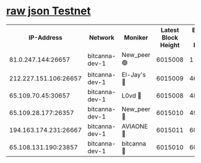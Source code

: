 [raw json Testnet](https://rpc-check.bcat.stavr.tech/bcat/rpc-bcat-result.json)
=


<table><tr><th>IP-Address</th><th>Network</th><th>Moniker</th><th>Latest Block Height</th><th>Earliest Block Height</th><th>Catching Up</th><th>Tx Index</th><th>Voting Power</th><th>Scan Time</th></tr><tr><td>81.0.247.144:26657</td><td>bitcanna-dev-1</td><td>New_peer 🟢</td><td>6015008</td><td>1</td><td>False</td><td>on</td><td>0</td><td>2024-01-17T06:40:08.225874631UTC</td></tr><tr><td>212.227.151.106:26657</td><td>bitcanna-dev-1</td><td>El-Jay's 🔴</td><td>6015009</td><td>4670391</td><td>False</td><td>on</td><td>2218164</td><td>2024-01-17T06:40:14.994386556UTC</td></tr><tr><td>65.109.70.45:30657</td><td>bitcanna-dev-1</td><td>L0vd 🔴</td><td>6015008</td><td>4828155</td><td>False</td><td>on</td><td>7920</td><td>2024-01-17T06:40:08.567208411UTC</td></tr><tr><td>65.109.28.177:26357</td><td>bitcanna-dev-1</td><td>New_peer 🔴</td><td>6015010</td><td>4952911</td><td>False</td><td>on</td><td>2237067</td><td>2024-01-17T06:40:15.319803071UTC</td></tr><tr><td>194.163.174.231:26667</td><td>bitcanna-dev-1</td><td>AVIAONE 🔴</td><td>6015011</td><td>6010261</td><td>False</td><td>on</td><td>1949865</td><td>2024-01-17T06:40:22.144094779UTC</td></tr><tr><td>65.108.131.190:23857</td><td>bitcanna-dev-1</td><td>bitcanna 🔴</td><td>6015010</td><td>6011010</td><td>False</td><td>off</td><td>82269</td><td>2024-01-17T06:40:15.642396035UTC</td></tr></table>